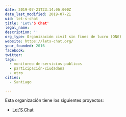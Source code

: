 ```yaml
---
date: 2019-07-21T23:14:06.000Z
date_last_modified: 2019-07-21
uid: let-s-chat
title: 'Let\'S Chat'
legal_name: 
description: ''
org_type: Organización civil sin fines de lucro (ONG)
website: https://lets-chat.org/
year_founded: 2016
facebook: 
twitter: 
tags:
  - monitoreo-de-servicios-publicos
  - participación-ciudadana
  - otro
cities: 
  - Santiago

---
```


Esta organización tiene los siguientes proyectos:

- [Let'S Chat](/proyectos/let-s-chat)
